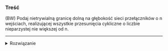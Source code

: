### Treść
(BW)
Podaj nietrywialną granicę dolną na głębokość sieci przełączników o n wejściach, realizującej wszystkie przesunięcia cykliczne o liczbie nieparzystej nie większej od n.

------
<details><summary>Rozwiązanie</summary>
<p>

